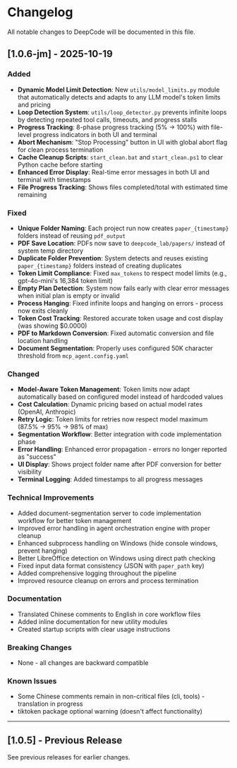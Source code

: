 # Changelog

All notable changes to DeepCode will be documented in this file.

## [1.0.6-jm] - 2025-10-19

### Added
- **Dynamic Model Limit Detection**: New `utils/model_limits.py` module that automatically detects and adapts to any LLM model's token limits and pricing
- **Loop Detection System**: `utils/loop_detector.py` prevents infinite loops by detecting repeated tool calls, timeouts, and progress stalls
- **Progress Tracking**: 8-phase progress tracking (5% → 100%) with file-level progress indicators in both UI and terminal
- **Abort Mechanism**: "Stop Processing" button in UI with global abort flag for clean process termination
- **Cache Cleanup Scripts**: `start_clean.bat` and `start_clean.ps1` to clear Python cache before starting
- **Enhanced Error Display**: Real-time error messages in both UI and terminal with timestamps
- **File Progress Tracking**: Shows files completed/total with estimated time remaining

### Fixed
- **Unique Folder Naming**: Each project run now creates `paper_{timestamp}` folders instead of reusing `pdf_output`
- **PDF Save Location**: PDFs now save to `deepcode_lab/papers/` instead of system temp directory
- **Duplicate Folder Prevention**: System detects and reuses existing `paper_{timestamp}` folders instead of creating duplicates
- **Token Limit Compliance**: Fixed `max_tokens` to respect model limits (e.g., gpt-4o-mini's 16,384 token limit)
- **Empty Plan Detection**: System now fails early with clear error messages when initial plan is empty or invalid
- **Process Hanging**: Fixed infinite loops and hanging on errors - process now exits cleanly
- **Token Cost Tracking**: Restored accurate token usage and cost display (was showing $0.0000)
- **PDF to Markdown Conversion**: Fixed automatic conversion and file location handling
- **Document Segmentation**: Properly uses configured 50K character threshold from `mcp_agent.config.yaml`

### Changed
- **Model-Aware Token Management**: Token limits now adapt automatically based on configured model instead of hardcoded values
- **Cost Calculation**: Dynamic pricing based on actual model rates (OpenAI, Anthropic)
- **Retry Logic**: Token limits for retries now respect model maximum (87.5% → 95% → 98% of max)
- **Segmentation Workflow**: Better integration with code implementation phase
- **Error Handling**: Enhanced error propagation - errors no longer reported as "success"
- **UI Display**: Shows project folder name after PDF conversion for better visibility
- **Terminal Logging**: Added timestamps to all progress messages

### Technical Improvements
- Added document-segmentation server to code implementation workflow for better token management
- Improved error handling in agent orchestration engine with proper cleanup
- Enhanced subprocess handling on Windows (hide console windows, prevent hanging)
- Better LibreOffice detection on Windows using direct path checking
- Fixed input data format consistency (JSON with `paper_path` key)
- Added comprehensive logging throughout the pipeline
- Improved resource cleanup on errors and process termination

### Documentation
- Translated Chinese comments to English in core workflow files
- Added inline documentation for new utility modules
- Created startup scripts with clear usage instructions

### Breaking Changes
- None - all changes are backward compatible

### Known Issues
- Some Chinese comments remain in non-critical files (cli, tools) - translation in progress
- tiktoken package optional warning (doesn't affect functionality)

---

## [1.0.5] - Previous Release

See previous releases for earlier changes.

